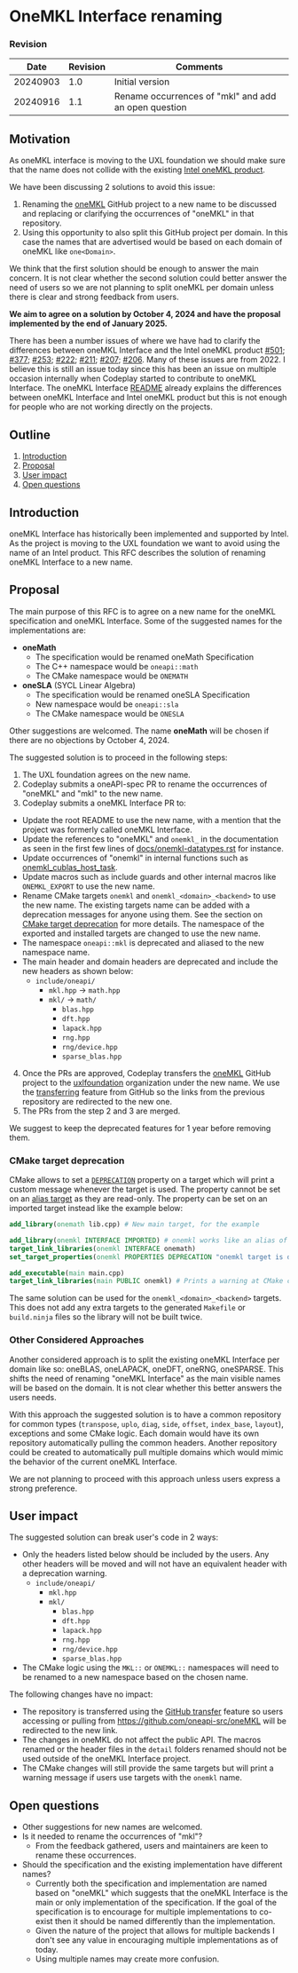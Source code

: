 # OneMKL Interface renaming

### Revision


|Date       |Revision | Comments                                                                 |
|-----------|---------|--------------------------------------------------------------------------|
|  20240903 |  1.0    | Initial version                                                          |
|  20240916 |  1.1    | Rename occurrences of "mkl" and add an open question                     |

## Motivation

As oneMKL interface is moving to the UXL foundation we should make sure that the
name does not collide with the existing [Intel oneMKL
product](https://www.intel.com/content/www/us/en/developer/tools/oneapi/onemkl.html).

We have been discussing 2 solutions to avoid this issue:
1. Renaming the [oneMKL](https://github.com/oneapi-src/oneMKL) GitHub project to
   a new name to be discussed and replacing or clarifying the occurrences of
   "oneMKL" in that repository.
2. Using this opportunity to also split this GitHub project per domain. In this
   case the names that are advertised would be based on each domain of oneMKL
   like `one<Domain>`.

We think that the first solution should be enough to answer the main concern. It
is not clear whether the second solution could better answer the need of users
so we are not planning to split oneMKL per domain unless there is clear and
strong feedback from users.

**We aim to agree on a solution by October 4, 2024 and have the proposal
implemented by the end of January 2025.**

There has been a number issues of where we have had to clarify the differences
between oneMKL Interface and the Intel oneMKL product
[#501](https://github.com/oneapi-src/oneMKL/issues/501#issuecomment-2134681621);
[#377](https://github.com/oneapi-src/oneMKL/issues/377);
[#253](https://github.com/oneapi-src/oneMKL/issues/253);
[#222](https://github.com/oneapi-src/oneMKL/issues/222);
[#211](https://github.com/oneapi-src/oneMKL/issues/211);
[#207](https://github.com/oneapi-src/oneMKL/issues/207);
[#206](https://github.com/oneapi-src/oneMKL/issues/206). Many of these issues
are from 2022. I believe this is still an issue today since this has been an
issue on multiple occasion internally when Codeplay started to contribute to
oneMKL Interface. The oneMKL Interface
[README](https://github.com/oneapi-src/oneMKL?tab=readme-ov-file#onemkl) already
explains the differences between oneMKL Interface and Intel oneMKL product but
this is not enough for people who are not working directly on the projects.

## Outline

1. [Introduction](#introduction)
2. [Proposal](#proposal)
3. [User impact](#user-impact)
4. [Open questions](#open-questions)

## Introduction

oneMKL Interface has historically been implemented and supported by Intel. As
the project is moving to the UXL foundation we want to avoid using the name of
an Intel product. This RFC describes the solution of renaming oneMKL Interface
to a new name.

## Proposal

The main purpose of this RFC is to agree on a new name for the oneMKL specification and oneMKL Interface.
Some of the suggested names for the implementations are:
* **oneMath**
  * The specification would be renamed oneMath Specification
  * The C++ namespace would be `oneapi::math`
  * The CMake namespace would be `ONEMATH`
* **oneSLA** (SYCL Linear Algebra)
  * The specification would be renamed oneSLA Specification
  * New namespace would be `oneapi::sla`
  * The CMake namespace would be `ONESLA`

Other suggestions are welcomed. The name **oneMath** will be chosen if there are
no objections by October 4, 2024.

The suggested solution is to proceed in the following steps:
1. The UXL foundation agrees on the new name.
2. Codeplay submits a oneAPI-spec PR to rename the occurrences of "oneMKL" and
   "mkl" to the new name.
3. Codeplay submits a oneMKL Interface PR to:
  * Update the root README to use the new name, with a mention that the project
    was formerly called oneMKL Interface.
  * Update the references to "oneMKL" and `onemkl_` in the documentation as
    seen in the first few lines of
    [docs/onemkl-datatypes.rst](https://github.com/oneapi-src/oneMKL/blob/develop/docs/onemkl-datatypes.rst?plain=1#L1)
    for instance.
  * Update occurrences of "onemkl" in internal functions such as
    [onemkl_cublas_host_task](https://github.com/oneapi-src/oneMKL/blob/1ce98a699f93bd3a78350269b2e34d822fe43b91/src/blas/backends/cublas/cublas_task.hpp#L77).
  * Update macros such as include guards and other internal macros like
    `ONEMKL_EXPORT` to use the new name.
  * Rename CMake targets `onemkl` and `onemkl_<domain>_<backend>` to use the
    new name. The existing targets name can be added with a deprecation
    messages for anyone using them. See the section on [CMake target
    deprecation](#cmake-deprecated-target) for more details. The namespace of
    the exported and installed targets are changed to use the new name.
  * The namespace `oneapi::mkl` is deprecated and aliased to the new namespace
     name.
  * The main header and domain headers are deprecated and include the new headers as shown below:
    * `include/oneapi/`
      * `mkl.hpp` -> `math.hpp`
      * `mkl/` -> `math/`
        * `blas.hpp`
        * `dft.hpp`
        * `lapack.hpp`
        * `rng.hpp`
        * `rng/device.hpp`
        * `sparse_blas.hpp`
4. Once the PRs are approved, Codeplay transfers the
   [oneMKL](https://github.com/oneapi-src/oneMKL) GitHub project to the
   [uxlfoundation](https://github.com/uxlfoundation) organization under the new
   name. We use the
   [transferring](https://docs.github.com/en/repositories/creating-and-managing-repositories/transferring-a-repository)
   feature from GitHub so the links from the previous repository are redirected
   to the new one.
5. The PRs from the step 2 and 3 are merged.

We suggest to keep the deprecated features for 1 year before removing them.

### CMake target deprecation

CMake allows to set a
[`DEPRECATION`](https://cmake.org/cmake/help/latest/prop_tgt/DEPRECATION.html)
property on a target which will print a custom message whenever the target is
used. The property cannot be set on an [alias
target](https://cmake.org/cmake/help/latest/manual/cmake-buildsystem.7.html#alias-targets)
as they are read-only. The property can be set on an imported target instead
like the example below:

```cmake
add_library(onemath lib.cpp) # New main target, for the example

add_library(onemkl INTERFACE IMPORTED) # onemkl works like an alias of onemath which can have different properties
target_link_libraries(onemkl INTERFACE onemath)
set_target_properties(onemkl PROPERTIES DEPRECATION "onemkl target is deprecated, please use onemath instead")

add_executable(main main.cpp)
target_link_libraries(main PUBLIC onemkl) # Prints a warning at CMake configuration time
```

The same solution can be used for the `onemkl_<domain>_<backend>` targets. This does
not add any extra targets to the generated `Makefile` or `build.ninja` files so
the library will not be built twice.

### Other Considered Approaches

Another considered approach is to split the existing oneMKL Interface per domain
like so: oneBLAS, oneLAPACK, oneDFT, oneRNG, oneSPARSE. This shifts the need of
renaming "oneMKL Interface" as the main visible names will be based on the
domain. It is not clear whether this better answers the users needs.

With this approach the suggested solution is to have a common repository for
common types (`transpose`, `uplo`, `diag`, `side`, `offset`, `index_base`,
`layout`), exceptions and some CMake logic. Each domain would have its own
repository automatically pulling the common headers. Another repository could be
created to automatically pull multiple domains which would mimic the behavior of
the current oneMKL Interface.

We are not planning to proceed with this approach unless users express a strong
preference.

## User impact

The suggested solution can break user's code in 2 ways:
* Only the headers listed below should be included by the users. Any other
  headers will be moved and will not have an equivalent header with a
  deprecation warning.
  * `include/oneapi/`
    * `mkl.hpp`
    * `mkl/`
      * `blas.hpp`
      * `dft.hpp`
      * `lapack.hpp`
      * `rng.hpp`
      * `rng/device.hpp`
      * `sparse_blas.hpp`
* The CMake logic using the `MKL::` or `ONEMKL::` namespaces will need to be
  renamed to a new namespace based on the chosen name.

The following changes have no impact:
* The repository is transferred using the [GitHub
  transfer](https://docs.github.com/en/repositories/creating-and-managing-repositories/transferring-a-repository)
  feature so users accessing or pulling from
  https://github.com/oneapi-src/oneMKL will be redirected to the new link.
* The changes in oneMKL do not affect the public API. The macros renamed or the
  header files in the `detail` folders renamed should not be used outside of the
  oneMKL Interface project.
* The CMake changes will still provide the same targets but will print a warning
  message if users use targets with the `onemkl` name.

## Open questions

* Other suggestions for new names are welcomed.
* Is it needed to rename the occurrences of "mkl"? 
  * From the feedback gathered, users and maintainers are keen to rename these
    occurrences.
* Should the specification and the existing implementation have different names?
  * Currently both the specification and implementation are named based on
    "oneMKL" which suggests that the oneMKL Interface is the main or only
    implementation of the specification. If the goal of the specification is to
    encourage for multiple implementations to co-exist then it should be named
    differently than the implementation.
  * Given the nature of the project that allows for multiple backends I don't
    see any value in encouraging multiple implementations as of today.
  * Using multiple names may create more confusion.
